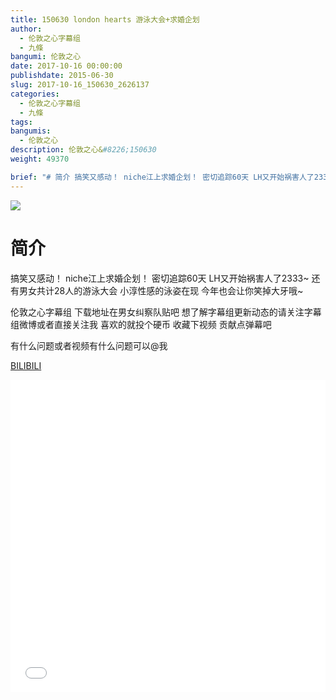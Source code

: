 ```yaml
---
title: 150630 london hearts 游泳大会+求婚企划
author: 
  - 伦敦之心字幕组
  - 九條
bangumi: 伦敦之心
date: 2017-10-16 00:00:00
publishdate: 2015-06-30
slug: 2017-10-16_150630_2626137
categories: 
  - 伦敦之心字幕组
  - 九條
tags: 
bangumis: 
  - 伦敦之心
description: 伦敦之心&#8226;150630
weight: 49370

brief: "# 简介 搞笑又感动！ niche江上求婚企划！ 密切追踪60天 LH又开始祸害人了2333~ 还有男女共计28人的游泳大会 小淳性感的泳姿在现 今年也会让你笑掉大牙哦~ 伦敦之心字幕组 下载地址在男女纠察队贴吧 想了解字幕组更新动态的请关注字幕组微博或者直接关注我 喜欢的就投个硬币 收藏下视频 贡献点弹幕吧 有什么问题或者视频有什么问题可以@我"
---
```


![](https://i.imgur.com/FFADnTx.jpg)

# 简介  
搞笑又感动！ niche江上求婚企划！ 密切追踪60天 LH又开始祸害人了2333~ 还有男女共计28人的游泳大会 小淳性感的泳姿在现 今年也会让你笑掉大牙哦~　


伦敦之心字幕组 下载地址在男女纠察队贴吧 想了解字幕组更新动态的请关注字幕组微博或者直接关注我 喜欢的就投个硬币 收藏下视频 贡献点弹幕吧


有什么问题或者视频有什么问题可以@我

  [BILIBILI](https://www.bilibili.com/video/av2626137/)


<div class="vcontainer">  <iframe class='video' src="//www.bilibili.com/blackboard/player.html?aid=2626137" width="100%" height="500" frameborder="0" allowfullscreen="allowfullscreen"></iframe></div>
